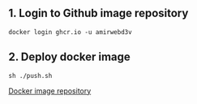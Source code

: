 ## 1. Login to Github image repository
```shell
docker login ghcr.io -u amirwebd3v
```

## 2. Deploy docker image
```shell
sh ./push.sh
```

[Docker image repository](ghcr.io/amirwebd3v/amirweb.dev:latest)
